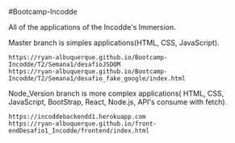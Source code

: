 #Bootcamp-Incodde
  
  All of the applications of the Incodde's Immersion.

  Master branch is simples applications(HTML, CSS, JavaScript). 
  
    https://ryan-albuquerque.github.io/Bootcamp-Incodde/T2/Semana1/desafioJSDOM 
    https://ryan-albuquerque.github.io/Bootcamp-Incodde/T2/Semana1/desafio_fake_google/index.html

  Node_Version branch is more complex applications( HTML, CSS, JavaScript, BootStrap, React, Node.js, API's consume with fetch).    
  
    https://incoddebackendd1.herokuapp.com 
    https://ryan-albuquerque.github.io/front-endDesafio1_Incodde/frontend/index.html

